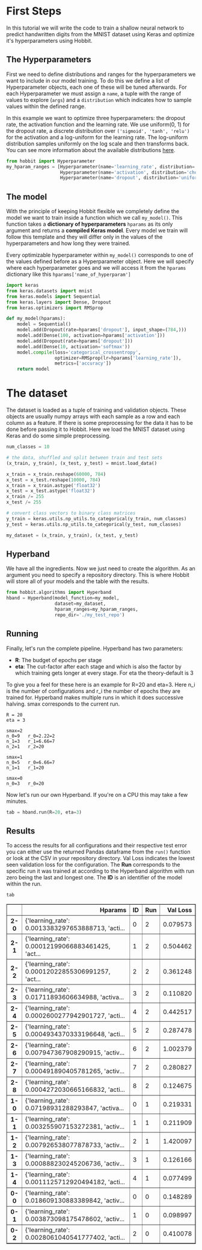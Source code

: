 # First Steps
In this tutorial we will write the code to train a shallow neural network to predict handwritten digits from the MNIST dataset using Keras and optimize it's hyperparameters using Hobbit.

## The Hyperparameters
First we need to define distributions and ranges for the hyperparameters we want to include in our model training. To do this we define a list of Hyperparameter objects, each one of these will be tuned afterwards. For each Hyperparameter we must assign a `name`, a tuple with the range of values to explore (`args`) and a `distribution` which indicates how to sample values within the defined range.

In this example we want to optimize three hyperparameters: the dropout rate, the activation function and the learning rate. We use uniform(0, 1) for the dropout rate, a discrete distribution over ```('sigmoid', 'tanh', 'relu')``` for the activation and a log-uniform for the learning rate. The log-uniform distribution samples uniformly on the log scale and then transforms back. You can see more information about the available distributions [here](https://github.com/LarsHH/hobbit/blob/master/hobbit/hparam_generators.py).


```python
from hobbit import Hyperparameter
my_hparam_ranges = [Hyperparameter(name='learning_rate', distribution='log-uniform', distr_args=(0.0001, 0.1)),
                    Hyperparameter(name='activation', distribution='choice', distr_args=[('sigmoid', 'tanh', 'relu')]),
                    Hyperparameter(name='dropout', distribution='uniform', distr_args=(0., 1.))]
```

## The model
With the principle of keeping Hobbit flexible we completely define the model we want to train inside a function which we call `my_model()`. This function takes a **dictionary of hyperparameters** `hparams` as its only argument and returns a **compiled Keras model**. Every model we train will follow this template and they will differ only in the values of the hyperparameters and how long they were trained.

Every optimizable hyperparameter within `my_model()` corresponds to one of the values defined before as a Hyperparameter object. Here we will specify where each hyperparameter goes and we will access it from the `hparams` dictionary like this 
`hparams['name_of_hyperparam']`


```python
import keras
from keras.datasets import mnist
from keras.models import Sequential
from keras.layers import Dense, Dropout
from keras.optimizers import RMSprop

def my_model(hparams):
    model = Sequential()
    model.add(Dropout(rate=hparams['dropout'], input_shape=(784,)))
    model.add(Dense(100, activation=hparams['activation']))
    model.add(Dropout(rate=hparams['dropout']))
    model.add(Dense(10, activation='softmax'))
    model.compile(loss='categorical_crossentropy',
                  optimizer=RMSprop(lr=hparams['learning_rate']),
                  metrics=['accuracy'])
    return model
```


# The dataset
The dataset is loaded as a tuple of training and validation objects. These objects are usually numpy arrays with each sample as a row and each column as a feature. If there is some preprocessing for the data it has to be done before passing it to Hobbit. Here we load the MNIST dataset using Keras and do some simple preprocessing.


```python
num_classes = 10

# the data, shuffled and split between train and test sets
(x_train, y_train), (x_test, y_test) = mnist.load_data()

x_train = x_train.reshape(60000, 784)
x_test = x_test.reshape(10000, 784)
x_train = x_train.astype('float32')
x_test = x_test.astype('float32')
x_train /= 255
x_test /= 255

# convert class vectors to binary class matrices
y_train = keras.utils.np_utils.to_categorical(y_train, num_classes)
y_test = keras.utils.np_utils.to_categorical(y_test, num_classes)

my_dataset = (x_train, y_train), (x_test, y_test)
```

## Hyperband
We have all the ingredients. Now we just need to create the algorithm. As an argument you need to specify a repository directory. This is where Hobbit will store all of your models and the table with the results.


```python
from hobbit.algorithms import Hyperband
hband = Hyperband(model_function=my_model,
                  dataset=my_dataset,
                  hparam_ranges=my_hparam_ranges,
                  repo_dir='./my_test_repo')
```

## Running
Finally, let's run the complete pipeline. Hyperband has two parameters:
* **R**: The budget of epochs per stage
* **eta**: The cut-factor after each stage and which is also the factor by which training gets longer at every stage. For eta the theory-default is 3

To give you a feel for these here is an example for R=20 and eta=3. Here n_i is the number of configurations and r_i the number of epochs they are trained for. Hyperband makes multiple runs in which it does successive halving. smax corresponds to the current run.

    R = 20
    eta = 3

    smax=2
    n_0=9	r_0=2.22=2
    n_1=3	r_1=6.66=7
    n_2=1	r_2=20

    smax=1
    n_0=5	r_0=6.66=7
    n_1=1	r_1=20

    smax=0
    n_0=3	r_0=20

Now let's run our own Hyperband. If you're on a CPU this may take a few minutes.


```python
tab = hband.run(R=20, eta=3)
```

## Results
To access the results for all configurations and their respective test error you can either use the returned Pandas dataframe from the `run()` function or look at the CSV in your repository directory. Val Loss indicates the lowest seen validation loss for the configuration. The **Run** corresponds to the specific run it was trained at according to the Hyperband algorithm with run zero being the last and longest one. The **ID** is an identifier of the model within the run.


```python
tab
```




<div>
<table border="1" class="dataframe">
  <thead>
    <tr style="text-align: right;">
      <th></th>
      <th>Hparams</th>
      <th>ID</th>
      <th>Run</th>
      <th>Val Loss</th>
    </tr>
  </thead>
  <tbody>
    <tr>
      <th>2-0</th>
      <td>{'learning_rate': 0.0013383297653888713, 'acti...</td>
      <td>0</td>
      <td>2</td>
      <td>0.079573</td>
    </tr>
    <tr>
      <th>2-1</th>
      <td>{'learning_rate': 0.00012199066883461425, 'act...</td>
      <td>1</td>
      <td>2</td>
      <td>0.504462</td>
    </tr>
    <tr>
      <th>2-2</th>
      <td>{'learning_rate': 0.00012022855306991257, 'act...</td>
      <td>2</td>
      <td>2</td>
      <td>0.361248</td>
    </tr>
    <tr>
      <th>2-3</th>
      <td>{'learning_rate': 0.01711893606634988, 'activa...</td>
      <td>3</td>
      <td>2</td>
      <td>0.110820</td>
    </tr>
    <tr>
      <th>2-4</th>
      <td>{'learning_rate': 0.0002600277942901727, 'acti...</td>
      <td>4</td>
      <td>2</td>
      <td>0.442517</td>
    </tr>
    <tr>
      <th>2-5</th>
      <td>{'learning_rate': 0.0004934370333196648, 'acti...</td>
      <td>5</td>
      <td>2</td>
      <td>0.287478</td>
    </tr>
    <tr>
      <th>2-6</th>
      <td>{'learning_rate': 0.007947367908290915, 'activ...</td>
      <td>6</td>
      <td>2</td>
      <td>1.002379</td>
    </tr>
    <tr>
      <th>2-7</th>
      <td>{'learning_rate': 0.000491890405781265, 'activ...</td>
      <td>7</td>
      <td>2</td>
      <td>0.280827</td>
    </tr>
    <tr>
      <th>2-8</th>
      <td>{'learning_rate': 0.0004272030665166832, 'acti...</td>
      <td>8</td>
      <td>2</td>
      <td>0.124675</td>
    </tr>
    <tr>
      <th>1-0</th>
      <td>{'learning_rate': 0.07198931288293847, 'activa...</td>
      <td>0</td>
      <td>1</td>
      <td>0.219331</td>
    </tr>
    <tr>
      <th>1-1</th>
      <td>{'learning_rate': 0.003255907153272381, 'activ...</td>
      <td>1</td>
      <td>1</td>
      <td>0.211909</td>
    </tr>
    <tr>
      <th>1-2</th>
      <td>{'learning_rate': 0.007926538077878733, 'activ...</td>
      <td>2</td>
      <td>1</td>
      <td>1.420097</td>
    </tr>
    <tr>
      <th>1-3</th>
      <td>{'learning_rate': 0.000888230245206736, 'activ...</td>
      <td>3</td>
      <td>1</td>
      <td>0.126166</td>
    </tr>
    <tr>
      <th>1-4</th>
      <td>{'learning_rate': 0.0011125712920494182, 'acti...</td>
      <td>4</td>
      <td>1</td>
      <td>0.077499</td>
    </tr>
    <tr>
      <th>0-0</th>
      <td>{'learning_rate': 0.018609130883389842, 'activ...</td>
      <td>0</td>
      <td>0</td>
      <td>0.148289</td>
    </tr>
    <tr>
      <th>0-1</th>
      <td>{'learning_rate': 0.003873098175478602, 'activ...</td>
      <td>1</td>
      <td>0</td>
      <td>0.098997</td>
    </tr>
    <tr>
      <th>0-2</th>
      <td>{'learning_rate': 0.0028061040541777402, 'acti...</td>
      <td>2</td>
      <td>0</td>
      <td>0.410078</td>
    </tr>
  </tbody>
</table>
</div>


